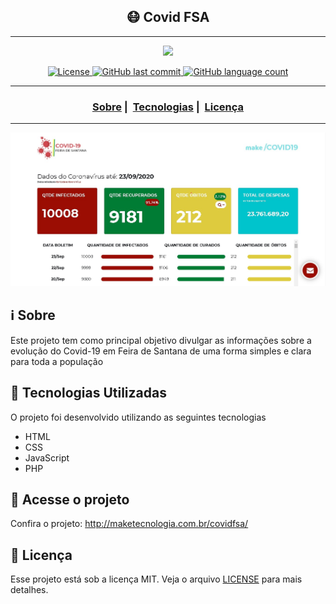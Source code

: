 <h2 align="center">😷 Covid FSA</h2>

___

<p align="center">
  <img src="http://maketecnologia.com.br/covidfsa/midia/logo-covid-feira.png" width="300" heigth="300">
</p>


<p align="center">
  <a href="LICENSE">
    <img alt="License" src="https://img.shields.io/badge/license-MIT-%23F8952D">
    <img alt="GitHub last commit" src="https://img.shields.io/github/last-commit/JoaoCFN/Site-Covid">
    <img alt="GitHub language count" src="https://img.shields.io/github/languages/count/JoaoCFN/Site-Covid">
  </a>
</p>

___

<h3 align="center">
  <a href="#information_source-sobre">Sobre</a>&nbsp;|&nbsp;
  <a href="#rocket-tecnologias-utilizadas">Tecnologias</a>&nbsp;|&nbsp;
  <a href="#licença">Licença</a>
</h3>

___

<img src="https://raw.githubusercontent.com/JoaoCFN/Site-Covid/master/print.jpg" width="1200">

## :information_source: Sobre
Este projeto tem como principal objetivo divulgar as informações sobre a evolução do Covid-19 em Feira de Santana de uma forma simples e clara para toda a população


## :rocket: Tecnologias Utilizadas 

O projeto foi desenvolvido utilizando as seguintes tecnologias

- HTML
- CSS
- JavaScript
- PHP

## :link: Acesse o projeto 
Confira o projeto: http://maketecnologia.com.br/covidfsa/

## :page_with_curl: Licença 

Esse projeto está sob a licença MIT. Veja o arquivo [LICENSE](LICENSE) para mais detalhes.



